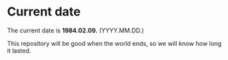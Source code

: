 # Current date

The current date is **1984.02.09.** (YYYY.MM.DD.)

This repository will be good when the world ends, so we will know how long it lasted.